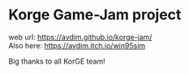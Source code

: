 # Korge Game-Jam project
web url:
https://avdim.github.io/korge-jam/  
Also here: https://avdim.itch.io/win95sim

Big thanks to all KorGE team!  
